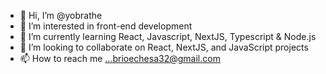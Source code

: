 - 👋 Hi, I’m @yobrathe
- 👀 I’m interested in front-end development
- 🌱 I’m currently learning React, Javascript, NextJS, Typescript & Node.js
- 💞️ I’m looking to collaborate on React, NextJS, and JavaScript projects
- 📫 How to reach me ...brioechesa32@gmail.com

<!---
yobrathe/yobrathe is a ✨ special ✨ repository because its `README.md` (this file) appears on your GitHub profile.
You can click the Preview link to take a look at your changes.
--->
